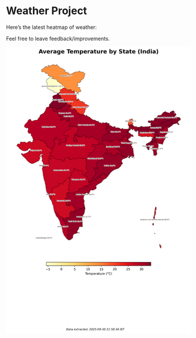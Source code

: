 # Weather Project

Here’s the latest heatmap of weather:

Feel free to leave feedback/improvements.

![India Heatmap](docs/assets/india_heatmap.png?v=DB76B4)
